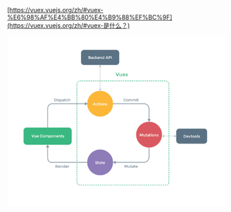 [https://vuex.vuejs.org/zh/#vuex-%E6%98%AF%E4%BB%80%E4%B9%88%EF%BC%9F](https://vuex.vuejs.org/zh/#vuex-是什么？)



![vuex](readme/31.02-00-vuex基本结构.png)